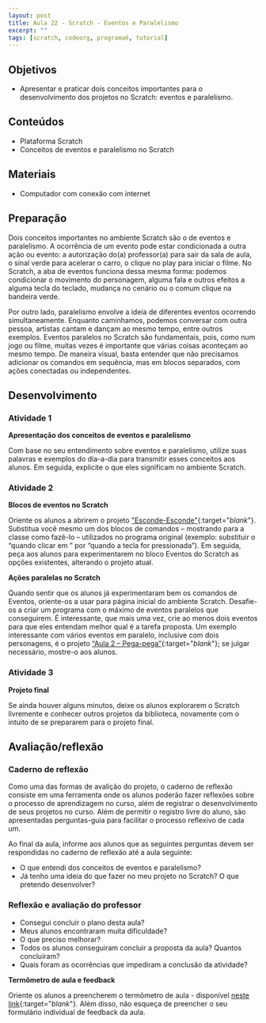 ```yaml
---
layout: post
title: Aula 22 - Scratch - Eventos e Paralelismo
excerpt: ""
tags: [scratch, codeorg, programaê, tutorial]
---
```


## Objetivos

- Apresentar e praticar dois conceitos importantes para o desenvolvimento dos projetos no Scratch: eventos e paralelismo.

## Conteúdos

- Plataforma Scratch
- Conceitos de eventos e paralelismo no Scratch

## Materiais

- Computador com conexão com internet

## Preparação

Dois conceitos importantes no ambiente Scratch são o de eventos e paralelismo. A ocorrência de um evento pode estar condicionada a outra ação ou evento: a autorização do(a) professor(a) para sair da sala de aula, o sinal verde para acelerar o carro, o clique no play para iniciar o filme. No Scratch, a aba de eventos funciona dessa mesma forma: podemos condicionar o movimento do personagem, alguma fala e outros efeitos a alguma tecla do teclado, mudança no cenário ou o comum clique na bandeira verde.

Por outro lado, paralelismo envolve a ideia de diferentes eventos ocorrendo simultaneamente. Enquanto caminhamos, podemos conversar com outra pessoa, artistas cantam e dançam ao mesmo tempo, entre outros exemplos. Eventos paralelos no Scratch são fundamentais, pois, como num jogo ou filme, muitas vezes é importante que várias coisas aconteçam ao mesmo tempo. De maneira visual, basta entender que não precisamos adicionar os comandos em sequência, mas em blocos separados, com ações conectadas ou independentes.

## Desenvolvimento

### Atividade 1

**Apresentação dos conceitos de eventos e paralelismo**

Com base no seu entendimento sobre eventos e paralelismo, utilize suas palavras e exemplos do dia-a-dia para transmitir esses conceitos aos alunos. Em seguida, explicite o que eles significam no ambiente Scratch.

### Atividade 2

**Blocos de eventos no Scratch**

Oriente os alunos a abrirem o projeto ["Esconde-Esconde"](https://scratch.mit.edu/projects/62114670/){:target="_blank_"}. Substitua você mesmo um dos blocos de comandos – mostrando para a classe como fazê-lo – utilizados no programa original (exemplo: substituir o “quando clicar em <bandeira verde>” por “quando a tecla <seta para baixo> for pressionada”). Em seguida, peça aos alunos para experimentarem no bloco Eventos do Scratch as opções existentes, alterando o projeto atual.

**Ações paralelas no Scratch**

Quando sentir que os alunos já experimentaram bem os comandos de Eventos, oriente-os a usar para página inicial do ambiente Scratch. Desafie-os a criar um programa com o máximo de eventos paralelos que conseguirem. É interessante, que mais uma vez, crie ao menos dois eventos para que eles entendam melhor qual é a tarefa proposta. Um exemplo interessante com vários eventos em paralelo, inclusive com dois personagens, é o projeto  [“Aula 2 – Pega-pega”](https://scratch.mit.edu/projects/23806296/){:target="_blank_"}; se julgar necessário, mostre-o aos alunos.

### Atividade 3

**Projeto final**

Se ainda houver alguns minutos, deixe os alunos explorarem o Scratch livremente e conhecer outros projetos da biblioteca, novamente com o intuito de se prepararem para o projeto final.


## Avaliação/reflexão

### Caderno de reflexão

Como uma das formas de avalição do projeto, o caderno de reflexão consiste em uma ferramenta onde os alunos poderão fazer reflexões sobre o processo de aprendizagem no curso, além de registrar o desenvolvimento de seus projetos no curso.
Além de permitir o registro livre do aluno, são apresentadas perguntas-guia para facilitar o processo reflexivo de cada um.

Ao final da aula, informe aos alunos que as seguintes perguntas devem ser respondidas no caderno de reflexão até a aula seguinte:

- O que entendi dos conceitos de eventos e paralelismo?
- Já tenho uma ideia do que fazer no meu projeto no Scratch? O que pretendo desenvolver?


### Reflexão e avaliação do professor

 - Consegui concluir o plano desta aula?
 - Meus alunos encontraram muita dificuldade?
 - O que preciso melhorar?
 - Todos os alunos conseguiram concluir a proposta da aula? Quantos concluíram?
 - Quais foram as ocorrências que impediram a conclusão da atividade?

 **Termômetro de aula e feedback**

 Oriente os alunos a preencherem o termômetro de aula - disponível [neste link](http://goo.gl/FbZvEh){:target="_blank_"}. Além disso, não esqueça de preencher o seu formulário individual de feedback da aula.
